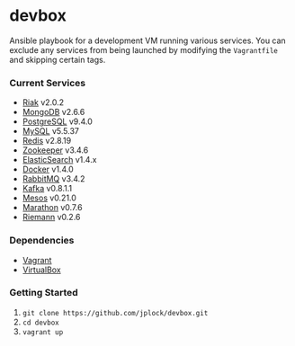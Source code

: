 devbox
======

Ansible playbook for a development VM running various services. You can exclude any services from being launched by modifying the `Vagrantfile` and skipping certain tags.

### Current Services

* [Riak](http://www.basho.com/riak) v2.0.2
* [MongoDB](http://www.mongodb.org) v2.6.6
* [PostgreSQL](http://www.postgresql.org) v9.4.0
* [MySQL](http://www.mysql.org) v5.5.37
* [Redis](http://www.redis.io) v2.8.19
* [Zookeeper](http://zookeeper.apache.org) v3.4.6
* [ElasticSearch](http://www.elasticsearch.org) v1.4.x
* [Docker](http://www.docker.com) v1.4.0
* [RabbitMQ](http://www.rabbitmq.com) v3.4.2
* [Kafka](http://kafka.apache.org) v0.8.1.1
* [Mesos](http://mesos.apache.org) v0.21.0
* [Marathon](https://mesosphere.github.io/marathon/) v0.7.6
* [Riemann](http://riemann.io) v0.2.6

### Dependencies

* [Vagrant](http://www.vagrantup.com)
* [VirtualBox](https://www.virtualbox.org)

### Getting Started

1. `git clone https://github.com/jplock/devbox.git`
2. `cd devbox`
3. `vagrant up`
